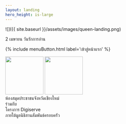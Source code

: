 ```yaml
---
layout: landing
hero_height: is-large
---
```

![]({{ site.baseurl }}/assets/images/queen-landing.png)
<p class='title'>2 เมษายน วันรักการอ่าน</p>

{% include menuButton.html label='เข้าสู่หน้าแรก' %}

<nav class='level mt-4'>
  <div class='level-left'>
    <div class='level-item'>
      <img width="120" src='{{ site.baseurl }}/assets/images/library-small.png'/>
      <img width="120" src='{{ site.baseurl }}/assets/images/digiserve.png'/>
    </div>
  </div>
  <div class='level-right'>
    <div class='level-item'>ห้องสมุดประชาชนจังหวัดเชียงใหม่</div>
    <div class='level-item'>ร่วมกับ</div>
    <div class='level-item'><a>โครงการ Digiserve<br>ภายใต้มูลนิธิสานสัมพันธ์ครอบครัว</a></div>
  </div>
</nav>
